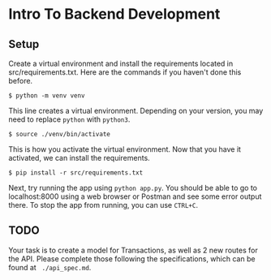 # Intro To Backend Development

## Setup

Create a virtual environment and install the requirements located in src/requirements.txt. Here are the commands if you haven't done this before.
```
$ python -m venv venv
``` 
This line creates a virtual environment. Depending on your version, you may need to replace ```python``` with ```python3```.
```
$ source ./venv/bin/activate
```
This is how you activate the virtual environment. Now that you have it activated, we can install the requirements.
```
$ pip install -r src/requirements.txt
```

Next, try running the app using ```python app.py```.
You should be able to go to localhost:8000 using a web browser or Postman and see some error output there. To stop the app from running, you can use ```CTRL+C```.

## TODO

Your task is to create a model for Transactions, as well as 2 new routes for the API. Please complete those following the specifications, which can be found at ``` ./api_spec.md```.

